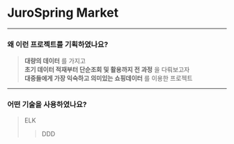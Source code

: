 # JuroSpring Market
------------
### 왜 이런 프로젝트를 기획하였나요?
> **대량의 데이터** 를 가지고<br/>
> **초기 데이터 적재부터 단순조회 및 활용까지 전 과정** 을 다뤄보고자<br/>
> **대중들에게 가장 익숙하고 의미있는 쇼핑데이터** 를 이용한 프로젝트<br/>
------------
### 어떤 기술을 사용하였나요?
> ELK
> > DDD
